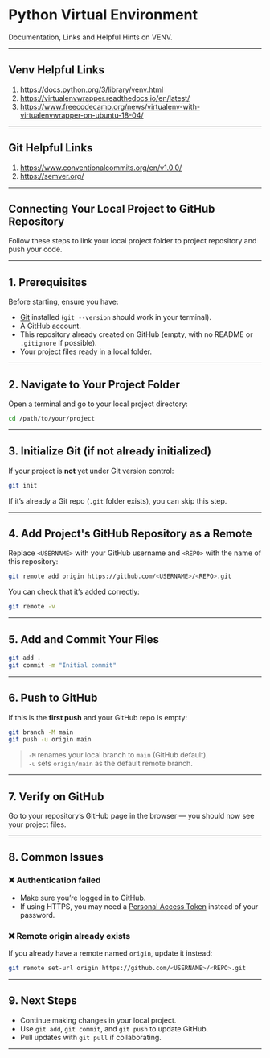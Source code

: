 # Python Virtual Environment

Documentation, Links and Helpful Hints on VENV.

---

## Venv Helpful Links

1. https://docs.python.org/3/library/venv.html
2. https://virtualenvwrapper.readthedocs.io/en/latest/
3. https://www.freecodecamp.org/news/virtualenv-with-virtualenvwrapper-on-ubuntu-18-04/


---


## Git Helpful Links

1. https://www.conventionalcommits.org/en/v1.0.0/
2. https://semver.org/


---

## Connecting Your Local Project to GitHub Repository

Follow these steps to link your local project folder to project repository and push your code.

---

## 1. Prerequisites

Before starting, ensure you have:

- [Git](https://git-scm.com/downloads) installed (`git --version` should work in your terminal).
- A GitHub account.
- This repository already created on GitHub (empty, with no README or `.gitignore` if possible).
- Your project files ready in a local folder.

---

## 2. Navigate to Your Project Folder

Open a terminal and go to your local project directory:

```bash
cd /path/to/your/project
```

---

## 3. Initialize Git (if not already initialized)

If your project is **not** yet under Git version control:

```bash
git init
```

If it’s already a Git repo (`.git` folder exists), you can skip this step.

---

## 4. Add Project's GitHub Repository as a Remote

Replace `<USERNAME>` with your GitHub username and `<REPO>` with the name of this repository:

```bash
git remote add origin https://github.com/<USERNAME>/<REPO>.git
```

You can check that it’s added correctly:

```bash
git remote -v
```

---

## 5. Add and Commit Your Files

```bash
git add .
git commit -m "Initial commit"
```

---

## 6. Push to GitHub

If this is the **first push** and your GitHub repo is empty:

```bash
git branch -M main
git push -u origin main
```

> `-M` renames your local branch to `main` (GitHub default).  
> `-u` sets `origin/main` as the default remote branch.

---

## 7. Verify on GitHub

Go to your repository’s GitHub page in the browser — you should now see your project files.

---

## 8. Common Issues

### ❌ Authentication failed
- Make sure you’re logged in to GitHub.
- If using HTTPS, you may need a [Personal Access Token](https://docs.github.com/en/github/authenticating-to-github/creating-a-personal-access-token) instead of your password.

### ❌ Remote origin already exists
If you already have a remote named `origin`, update it instead:

```bash
git remote set-url origin https://github.com/<USERNAME>/<REPO>.git
```

---

## 9. Next Steps

- Continue making changes in your local project.
- Use `git add`, `git commit`, and `git push` to update GitHub.
- Pull updates with `git pull` if collaborating.

---
